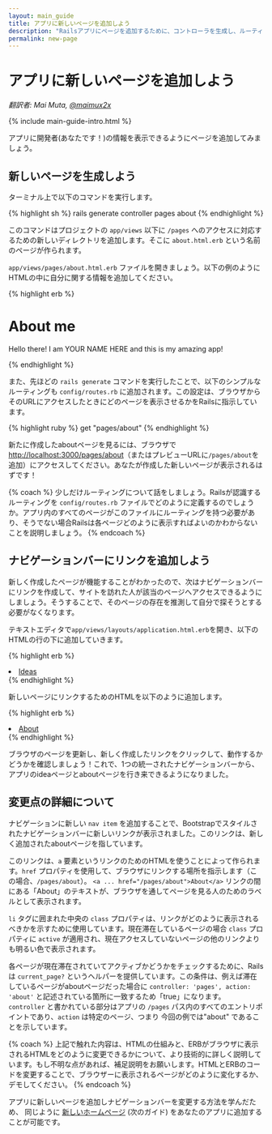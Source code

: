 ```yaml
---
layout: main_guide
title: アプリに新しいページを追加しよう
description: "Railsアプリにページを追加するために、コントローラを生成し、ルーティングを変更しましょう。"
permalink: new-page
---
```


# アプリに新しいページを追加しよう

*翻訳者: Mai Muta, [@maimux2x](https://twitter.com/maimux2x)*

{% include main-guide-intro.html %}

アプリに開発者(あなたです！)の情報を表示できるようにページを追加してみましょう。

## 新しいページを生成しよう

ターミナル上で以下のコマンドを実行します。

{% highlight sh %}
rails generate controller pages about
{% endhighlight %}

このコマンドはプロジェクトの `app/views` 以下に `/pages` へのアクセスに対応するための新しいディレクトリを追加します。そこに `about.html.erb` という名前のページが作られます。

`app/views/pages/about.html.erb` ファイルを開きましょう。以下の例のようにHTMLの中に自分に関する情報を追加してください。

{% highlight erb %}
<h1>About me</h1>
<p>Hello there! I am YOUR NAME HERE and this is my amazing app!</p>
{% endhighlight %}

また、先ほどの `rails generate` コマンドを実行したことで、以下のシンプルなルーティングも `config/routes.rb` に追加されます。この設定は、ブラウザからそのURLにアクセスしたときにどのページを表示させるかをRailsに指示しています。

{% highlight ruby %}
get "pages/about"
{% endhighlight %}

新たに作成したaboutページを見るには、ブラウザで <http://localhost:3000/pages/about>（またはプレビューURLに`/pages/about`を追加）にアクセスしてください。あなたが作成した新しいページが表示されるはずです！

{% coach %}
少しだけルーティングについて話をしましょう。Railsが認識するルーティングを `config/routes.rb` ファイルでどのように定義するのでしょうか。アプリ内のすべてのページがこのファイルにルーティングを持つ必要があり、そうでない場合Railsは各ページどのように表示すればよいのかわからないことを説明しましょう。
{% endcoach %}

## ナビゲーションバーにリンクを追加しよう
新しく作成したページが機能することがわかったので、次はナビゲーションバーにリンクを作成して、サイトを訪れた人が該当のページへアクセスできるようにしましょう。そうすることで、そのページの存在を推測して自分で探そうとする必要がなくなります。

テキストエディタで`app/views/layouts/application.html.erb`を開き、以下のHTMLの行の下に追加していきます。

{% highlight erb %}
<li class="nav-item">
  <a class="nav-link <%= 'active' if current_page?(controller: 'ideas') %>" href="/ideas">Ideas</a>
</li>
{% endhighlight %}

新しいページにリンクするためのHTMLを以下のように追加します。

{% highlight erb %}
<li class="nav-item">
  <a class="nav-link <%= 'active' if current_page?(controller: 'pages', action: 'about') %>" href="/pages/about">About</a>
</li>
{% endhighlight %}

ブラウザのページを更新し、新しく作成したリンクをクリックして、動作するかどうかを確認しましょう！これで、1つの統一されたナビゲーションバーから、アプリのideaページとaboutページを行き来できるようになりました。

## 変更点の詳細について

ナビゲーションに新しい `nav item` を追加することで、Bootstrapでスタイルされたナビゲーションバーに新しいリンクが表示されました。このリンクは、新しく追加されたaboutページを指しています。

このリンクは、`a` 要素というリンクのためのHTMLを使うことによって作られます。`href` プロパティを使用して、ブラウザにリンクする場所を指示します（この場合、`/pages/about`）。 `<a ... href="/pages/about">About</a>` リンクの間にある「About」のテキストが、ブラウザを通してページを見る人のためのラベルとして表示されます。

`li` タグに囲まれた中央の `class` プロパティは、リンクがどのように表示されるべきかを示すために使用しています。現在滞在しているページの場合 `class` プロパティに `active` が適用され、現在アクセスしていないページの他のリンクよりも明るい色で表示されます。

各ページが現在滞在されていてアクティブかどうかをチェックするために、Railsは `current_page?` というヘルパーを提供しています。この条件は、例えば滞在しているページがaboutページだった場合に  `controller: 'pages', action: 'about'` と記述されている箇所に一致するため「true」になります。
`controller` と書かれている部分はアプリの `/pages` パス内のすべてのエントリポイントであり、`action` は特定のページ、つまり 今回の例では"about" であることを示しています。

{% coach %}
上記で触れた内容は、HTMLの仕組みと、ERBがブラウザに表示されるHTMLをどのように変更できるかについて、より技術的に詳しく説明しています。もし不明な点があれば、補足説明をお願いします。HTMLとERBのコードを変更することで、ブラウザーに表示されるページがどのように変化するか、デモしてください。
{% endcoach %}

アプリに新しいページを追加しナビゲーションバーを変更する方法を学んだため、 同じように [新しいホームページ](/new-homepage) (次のガイド) をあなたのアプリに追加することが可能です。

